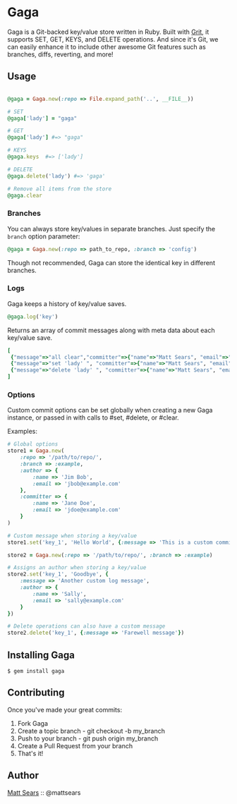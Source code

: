 Gaga
==========

Gaga is a Git-backed key/value store written in Ruby. Built with
[Grit](https://github.com/mojombo/grit), it supports SET, GET, KEYS, and DELETE
operations. And since it's Git, we can easily enhance it to include other
awesome Git features such as branches, diffs, reverting, and more!


Usage
----------

```ruby

@gaga = Gaga.new(:repo => File.expand_path('..', __FILE__))

# SET
@gaga['lady'] = "gaga"

# GET
@gaga['lady'] #=> "gaga"

# KEYS
@gaga.keys  #=> ['lady']

# DELETE
@gaga.delete('lady') #=> 'gaga'

# Remove all items from the store
@gaga.clear

```

### Branches

You can always store key/values in separate branches.  Just specify the `branch`
option parameter:

```ruby
@gaga = Gaga.new(:repo => path_to_repo, :branch => 'config')
```

Though not recommended, Gaga can store the identical key in different branches.

### Logs

Gaga keeps a history of key/value saves.

```ruby
@gaga.log('key')
```

Returns an array of commit messages along with meta data about each key/value save.

```ruby
[
 {"message"=>"all clear","committer"=>{"name"=>"Matt Sears", "email"=>"matt@mattsears.com"}, "committed_date"=>"2011-09-05..."},
 {"message"=>"set 'lady' ", "committer"=>{"name"=>"Matt Sears", "email"=>"matt@mattsears.com"}, "committed_date"=>"2011-09-05..."}
 {"message"=>"delete 'lady' ", "committer"=>{"name"=>"Matt Sears", "email"=>"matt@mattsears.com"}, "committed_date"=>"2011-09-05..."}
]
```

### Options

Custom commit options can be set globally when creating a new Gaga instance, or
passed in with calls to #set, #delete, or #clear.

Examples:

```ruby
# Global options
store1 = Gaga.new(
	:repo => '/path/to/repo/',
	:branch => :example,
	:author => {
		:name => 'Jim Bob',
		:email => 'jbob@example.com'
	},
	:committer => {
		:name => 'Jane Doe',
		:email => 'jdoe@example.com'
	}
)

# Custom message when storing a key/value
store1.set('key_1', 'Hello World', {:message => 'This is a custom commit log message'})

store2 = Gaga.new(:repo => '/path/to/repo/', :branch => :example)

# Assigns an author when storing a key/value
store2.set('key_1', 'Goodbye', {
	:message => 'Another custom log message',
	:author => {
		:name => 'Sally',
		:email => 'sally@example.com'
	}
})

# Delete operations can also have a custom message
store2.delete('key_1', {:message => 'Farewell message'})
```

Installing Gaga
----------

```
$ gem install gaga
```

Contributing
----------

Once you've made your great commits:

1. Fork Gaga
2. Create a topic branch - git checkout -b my_branch
3. Push to your branch - git push origin my_branch
4. Create a Pull Request from your branch
5. That's it!

Author
----------
[Matt Sears](https://wwww.mattsears.com) :: @mattsears

